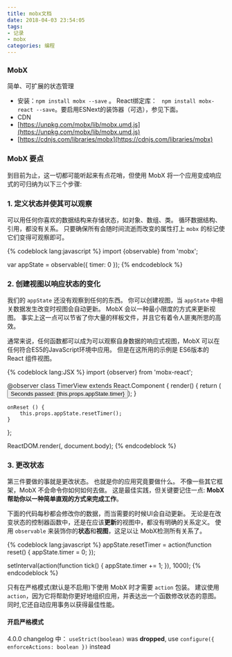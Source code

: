 ```yaml
---
title: mobx文档 
date: 2018-04-03 23:54:05  
tags:  
- 记录  
- mobx
categories: 编程
---
```


### MobX  
简单、可扩展的状态管理  
<!--more-->
* 安装：`npm install mobx --save` 。 React绑定库： ` npm install mobx-react --save`。要启用ESNext的装饰器（可选），参见下面。  
* CDN
* [https://unpkg.com/mobx/lib/mobx.umd.js](https://unpkg.com/mobx/lib/mobx.umd.js)  
* [https://cdnjs.com/libraries/mobx](https://cdnjs.com/libraries/mobx)  

  
### MobX 要点  

到目前为止，这一切都可能听起来有点花哨，但使用 MobX 将一个应用变成响应式的可归纳为以下三个步骤:  

### 1. 定义状态并使其可以观察  
可以用任何你喜欢的数据结构来存储状态，如对象、数组、类。 循环数据结构、引用，都没有关系。 只要确保所有会随时间流逝而改变的属性打上 `mobx` 的标记使它们变得可观察即可。  

{% codeblock lang:javascript %}
import {observable} from 'mobx';

var appState = observable({
    timer: 0
});
{% endcodeblock %}




 
### 2. 创建视图以响应状态的变化  
我们的 `appState` 还没有观察到任何的东西。 你可以创建视图，当 `appState` 中相关数据发生改变时视图会自动更新。 MobX 会以一种最小限度的方式来更新视图。 事实上这一点可以节省了你大量的样板文件，并且它有着令人匪夷所思的高效。  

通常来说，任何函数都可以成为可以观察自身数据的响应式视图，MobX 可以在任何符合ES5的JavaScript环境中应用。 但是在这所用的示例是 ES6版本的 React 组件视图。  

{% codeblock lang:JSX %}
import {observer} from 'mobx-react';

@observer
class TimerView extends React.Component {
    render() {
        return (<button onClick={this.onReset.bind(this)}>
                Seconds passed: {this.props.appState.timer}
            </button>);
    }

    onReset () {
        this.props.appState.resetTimer();
    }
};

ReactDOM.render(<TimerView appState={appState} />, document.body); 
{% endcodeblock %}



### 3. 更改状态  
第三件要做的事就是更改状态。 也就是你的应用究竟要做什么。 不像一些其它框架，MobX 不会命令你如何如何去做。 这是最佳实践，但关键要记住一点: **MobX 帮助你以一种简单直观的方式来完成工作**。

下面的代码每秒都会修改你的数据，而当需要的时候UI会自动更新。 无论是在改变状态的控制器函数中，还是在应该**更新**的视图中，都没有明确的关系定义。 使用 `observable` 来装饰你的**状态**和**视图**，这足以让 MobX检测所有关系了。  


{% codeblock lang:javascript %}
appState.resetTimer = action(function reset() {
    appState.timer = 0;
});

setInterval(action(function tick() {
    appState.timer += 1;
}), 1000);
{% endcodeblock %}


只有在严格模式(默认是不启用)下使用 MobX 时才需要 `action` 包装。 建议使用 `action`，因为它将帮助你更好地组织应用，并表达出一个函数修改状态的意图。 同时,它还自动应用事务以获得最佳性能。  
#### 开启严格模式  
4.0.0 changelog 中：
`useStrict(boolean)` was **dropped**, use `configure({ enforceActions: boolean })` instead

